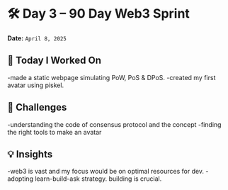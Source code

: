 # 🛠️ Day 3 – 90 Day Web3 Sprint

**Date:** `April 8, 2025`

## 🔧 Today I Worked On  
-made a static webpage simulating PoW, PoS & DPoS.
-created my first avatar using piskel.


## 🧱 Challenges  
-understanding the code of consensus protocol and the concept
-finding the right tools to make an avatar


## 💡 Insights  
-web3 is vast and my focus would be on optimal resources for dev.
-adopting learn-build-ask strategy. building is crucial.
